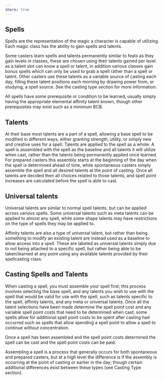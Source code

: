 ```yaml
---
share: true
---
```

## Spells

Spells are the representation of the magic a character is capable of utilizing. Each magic class has the ability to gain spells and talents.

Some casters learn spells and talents permanently similar to feats as they gain levels in classes, these are chosen using their talents gained per level as a talent slot can know a spell or talent, in addition various classes gain bonus spells which can only be used to grab a spell rather than a spell or talent. Other casters use these talents as a variable source of casting each day, filling these talent positions each morning by drawing power from, or studying, a spell source. See the casting type section for more information.

All spells have some prerequisite or condition to be learned, usually simply having the appropriate elemental affinity talent known, though other prerequisites may exist such as a minimum BCB.

## Talents

At their base most talents are a part of a spell, allowing a base spell to be modified in different ways, either granting strength, utility, or simply new and creative uses for a spell. Talents are applied to the spell as a whole. A spell is assembled with the spell as the baseline and all talents it will utilize when cast, rather than the talents being permanently applied once learned. For prepared casters this assembly starts at the beginning of the day when the spell is determined ahead of time, while spontaneous casters simply assemble the spell and all desired talents at the point of casting. Once all talents are decided then all choices related to those talents, and spell point increases are calculated before the spell is able to cast.

## Universal talents

Universal talents are similar to normal spell talents, but can be applied across various spells. Some universal talents such as meta talents can be applied to almost any spell, while some shape talents may have restrictions on the type of spells they may be applied to.

Affinity talents are also a type of universal talent, but rather than being something to modify an existing talent are instead used as a baseline to allow access into a spell. These are labeled as universal talents simply due to not being attached to a specific spell, but rather being able to be taken/learned at any point using any available talents provided by their spellcasting class.

## Casting Spells and Talents

When casting a spell, you must assemble your spell first; this process involves selecting the base spell, and any talents you wish to use with the spell that would be valid for use with the spell, such as talents specific to the spell, affinity talents, and any meta or universal talents. Once all the talent selections have been made determine the spell point cost and any variable spell point costs that need to be determined when cast; some spells allow for additional spell point costs to be spent after casting had occurred such as spells that allow spending a spell point to allow a spell to continue without concentration.

Once a spell has been assembled and the spell point costs determined the spell can be cast and the spell point costs can be paid.

Assembling a spell is a process that generally occurs for both spontaneous and prepared casters, but at a high level the difference is if the assembly is occurring at the point of casting or earlier in the day; though certain additional differences exist between these types (see Casting Type section).